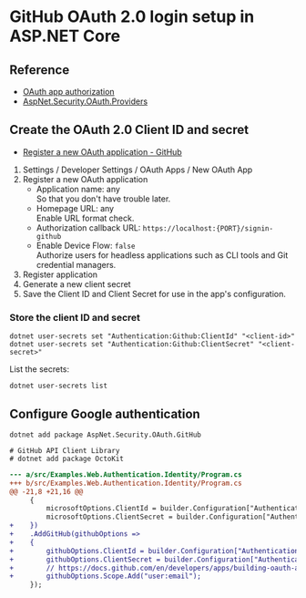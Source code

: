 # GitHub OAuth 2.0 login setup in ASP.NET Core

## Reference

- [OAuth app authorization](https://docs.github.com/ja/apps/oauth-apps/building-oauth-apps/authorizing-oauth-apps)
- [AspNet.Security.OAuth.Providers](https://github.com/aspnet-contrib/AspNet.Security.OAuth.Providers)

## Create the OAuth 2.0 Client ID and secret

- [Register a new OAuth application - GitHub](https://github.com/settings/applications/new/)

1. Settings / Developer Settings / OAuth Apps / New OAuth App
2. Register a new OAuth application
     - Application name: any<br />So that you don't have trouble later.
     - Homepage URL: any<br />Enable URL format check.
     - Authorization callback URL: `https://localhost:{PORT}/signin-github`
     - Enable Device Flow: `false`<br />Authorize users for headless applications such as CLI tools and Git credential managers.
3. Register application
4. Generate a new client secret
5. Save the Client ID and Client Secret for use in the app's configuration.


### Store the client ID and secret

```shell
dotnet user-secrets set "Authentication:Github:ClientId" "<client-id>"
dotnet user-secrets set "Authentication:Github:ClientSecret" "<client-secret>"
```

List the secrets:

```shell
dotnet user-secrets list
```

## Configure Google authentication

```shell
dotnet add package AspNet.Security.OAuth.GitHub

# GitHub API Client Library
# dotnet add package OctoKit
```

```diff
--- a/src/Examples.Web.Authentication.Identity/Program.cs
+++ b/src/Examples.Web.Authentication.Identity/Program.cs
@@ -21,8 +21,16 @@
     {
         microsoftOptions.ClientId = builder.Configuration["Authentication:Microsoft:ClientId"]!;
         microsoftOptions.ClientSecret = builder.Configuration["Authentication:Microsoft:ClientSecret"]!;
+    })
+    .AddGitHub(githubOptions =>
+    {
+        githubOptions.ClientId = builder.Configuration["Authentication:Github:ClientId"]!;
+        githubOptions.ClientSecret = builder.Configuration["Authentication:Github:ClientSecret"]!;
+        // https://docs.github.com/en/developers/apps/building-oauth-apps/scopes-for-oauth-apps
+        githubOptions.Scope.Add("user:email");
     });
```
